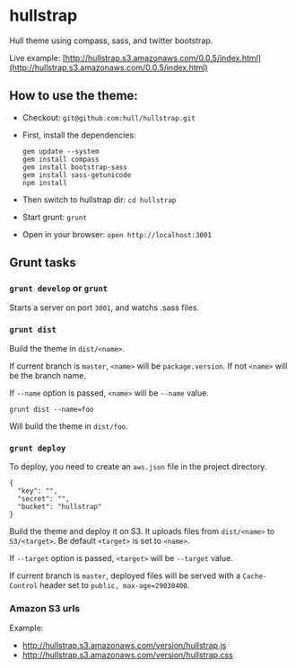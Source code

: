 # hullstrap

Hull theme using compass, sass, and twitter bootstrap.

Live example: [http://hullstrap.s3.amazonaws.com/0.0.5/index.html](http://hullstrap.s3.amazonaws.com/0.0.5/index.html)

## How to use the theme:

* Checkout: ``git@github.com:hull/hullstrap.git``

* First, install the dependencies:

  ```
  gem update --system
  gem install compass
  gem install bootstrap-sass
  gem install sass-getunicode
  npm install
  ```

* Then switch to hullstrap dir: ``cd hullstrap``
* Start grunt: ``grunt``
* Open in your browser: ``open http://localhost:3001``

## Grunt tasks

### `grunt develop` or `grunt`

Starts a server on port `3001`, and watchs .sass files.

### `grunt dist`

Build the theme in `dist/<name>`.

If current branch is `master`, `<name>` will be `package.version`. If not `<name>` will be the branch name.

If `--name` option is passed, `<name>` will be `--name` value.

```
grunt dist --name=foo
```

Will build the theme in `dist/foo`.

### `grunt deploy`

To deploy, you need to create an `aws.json` file in the project directory.

```
{
  "key": "",
  "secret": "",
  "bucket": "hullstrap"
}
```

Build the theme and deploy it on S3. It uploads files from `dist/<name>` to `S3/<target>`. Be default `<target>` is set to `<name>`.

If `--target` option is passed, `<target>` will be `--target` value.

If current branch is `master`, deployed files will be served with a `Cache-Control` header set to `public, max-age=29030400`.

### Amazon S3 urls

Example: 
* http://hullstrap.s3.amazonaws.com/version/hullstrap.js
* http://hullstrap.s3.amazonaws.com/version/hullstrap.css